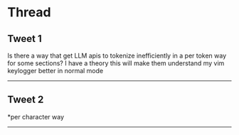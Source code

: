 # Thread

## Tweet 1

Is there a way that get LLM apis to tokenize inefficiently in a per token way for some sections? I have a theory this will make them understand my vim keylogger better in normal mode

---

## Tweet 2

*per character way

---

